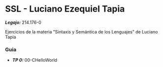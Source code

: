 # SSL - Luciano Ezequiel Tapia

***Legajo:*** 214.176-0

Ejercicios de la materia "Sintaxis y Semántica de los Lenguajes" de Luciano Tapia

### Guia

- ***TP 0:*** 00-CHelloWorld

